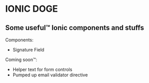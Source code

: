 # IONIC DOGE
## Some useful™ Ionic components and stuffs

Components:

- Signature Field

Coming soon™:

- Helper text for form controls
- Pumped up email validator directive